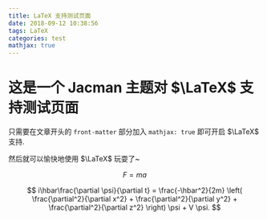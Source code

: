 ```yaml
---
title: LaTeX 支持测试页面
date: 2018-09-12 10:38:56
tags: LaTeX
categories: test
mathjax: true
---
```


# 这是一个 Jacman 主题对 $\LaTeX$ 支持测试页面

只需要在文章开头的 `front-matter` 部分加入 `mathjax: true` 即可开启 $\LaTeX$ 支持.

然后就可以愉快地使用 $\LaTeX$ 玩耍了~

$$
F = ma
$$


$$
i\hbar\frac{\partial \psi}{\partial t} = 
  \frac{-\hbar^2}{2m} \left(  \frac{\partial^2}{\partial x^2} + \frac{\partial^2}{\partial y^2} +
  \frac{\partial^2}{\partial z^2} \right) \psi + V \psi.
$$

